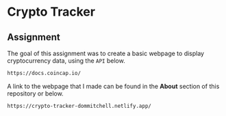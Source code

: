 # Crypto Tracker

## Assignment

The goal of this assignment was to create a basic webpage to display cryptocurrency data, using the `API` below.

```html
https://docs.coincap.io/
```

A link to the webpage that I made can be found in the **About** section of this repository or below.

```html
https://crypto-tracker-dommitchell.netlify.app/
```

